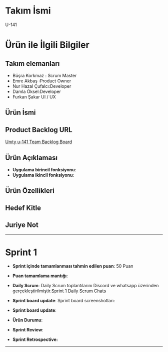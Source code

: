 # Takım İsmi
U-141
# Ürün ile İlgili Bilgiler
## Takım elemanları
- Büşra Korkmaz : Scrum Master
- Emre Akbaş :Product Owner
- Nur Hazal Çufalcı:Developer
- Damla Öksel:Developer
- Furkan Şakar UI / UX	
## Ürün İsmi



## Product Backlog URL

[Unıty u-141 Team Backlog Board](https://oyunuygulama.atlassian.net/jira/software/projects/OYUN/boards/1)

## Ürün Açıklaması




- **Uygulama birincil fonksiyonu**:
- **Uygulama ikincil fonksiyonu**:

## Ürün Özellikleri



## Hedef Kitle



## Juriye Not




---

# Sprint 1

- **Sprint içinde tamamlanması tahmin edilen puan**: 50 Puan


- **Puan tamamlama mantığı**: 

- **Daily Scrum**: Daily Scrum toplantılarını Discord ve whatsapp üzerinden gerçekleştirilmiştir.[Sprint 1 Daily Scrum Chats]()

- **Sprint board update**: Sprint board screenshotları:  
- **Sprint board update**: 

- **Ürün Durumu**: 
- **Sprint Review**: 


- **Sprint Retrospective:**
  


---





